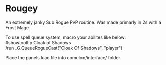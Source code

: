 # Rougey
An extremely janky Sub Rogue PvP routine. Was made primarly in 2s with a Frost Mage.

To use spell queue system, macro your abilites like below:<br>
#showtooltip Cloak of Shadows <br>
/run _G.QueueRogueCast("Cloak Of Shadows", "player") <br>

Place the panels.luac file into comulon/interface/ folder
